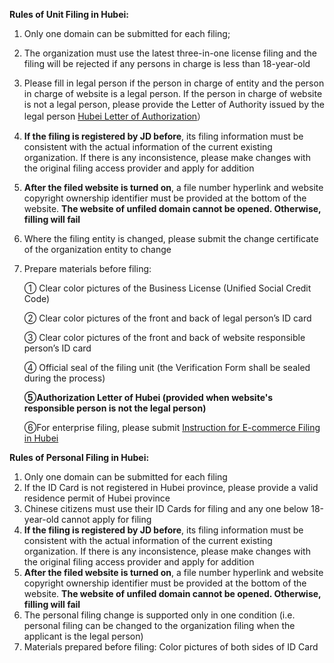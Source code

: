 **Rules of Unit Filing in Hubei:**

1. Only one domain can be submitted for each filing;  

2. The organization must use the latest three-in-one license filing and the filing will be rejected if any persons in charge is less than 18-year-old

3. Please fill in legal person if the person in charge of entity and the person in charge of website is a legal person. If the person in charge of website is not a legal person, please provide the Letter of Authority issued by the legal person [Hubei Letter of Authorization](https://img1.jcloudcs.com/cms/f2e80f40-5e25-4b34-b900-f84f3ad4f2e020180503113810.doc)）

4. **If the filing is registered by JD before**, its filing information must be consistent with the actual information of the current existing organization. If there is any inconsistence, please make changes with the original filing access provider and apply for addition

5. **After the filed website is turned on**, a file number hyperlink and website copyright ownership identifier must be provided at the bottom of the website. **The website of unfiled domain cannot be opened. Otherwise, filling will fail**

6. Where the filing entity is changed, please submit the change certificate of the organization entity to change

7. Prepare materials before filing:

   ① Clear color pictures of the Business License (Unified Social Credit Code)

   ② Clear color pictures of the front and back of legal person’s ID card

   ③ Clear color pictures of the front and back of website responsible person’s ID card

   ④ Official seal of the filing unit (the Verification Form shall be sealed during the process)

   **⑤Authorization Letter of Hubei (provided when website's responsible person is not the legal person)**

   ⑥For enterprise filing, please submit [Instruction for E-commerce Filing in Hubei](https://beianwendang.s3.cn-north-1.jdcloud-oss.com/beianrumen/guanjuguize/hubei/%E6%B9%96%E5%8C%97%E5%A4%87%E6%A1%88%E7%94%B5%E5%AD%90%E5%95%86%E5%8A%A1%E8%AF%B4%E6%98%8E.docx)

**Rules of Personal Filing in Hubei:**

1. Only one domain can be submitted for each filing
2. If the ID Card is not registered in Hubei province, please provide a valid residence permit of Hubei province
3. Chinese citizens must use their ID Cards for filing and any one below 18-year-old cannot apply for filing
4. **If the filing is registered by JD before**, its filing information must be consistent with the actual information of the current existing organization. If there is any inconsistence, please make changes with the original filing access provider and apply for addition
5. **After the filed website is turned on**, a file number hyperlink and website copyright ownership identifier must be provided at the bottom of the website. **The website of unfiled domain cannot be opened. Otherwise, filling will fail**
6. The personal filing change is supported only in one condition (i.e. personal filing can be changed to the organization filing when the applicant is the legal person)
7. Materials prepared before filing: Color pictures of both sides of ID Card